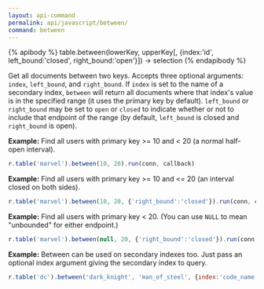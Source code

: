 ```yaml
---
layout: api-command 
permalink: api/javascript/between/
command: between
---
```


{% apibody %}
table.between(lowerKey, upperKey[, {index:'id', left_bound:'closed', right_bound:'open'}]) → selection
{% endapibody %}

Get all documents between two keys. Accepts three optional arguments: `index`,
`left_bound`, and `right_bound`. If `index` is set to the name of a secondary index,
`between` will return all documents where that index's value is in the specified range
(it uses the primary key by default). `left_bound` or `right_bound` may be set to `open`
or `closed` to indicate whether or not to include that endpoint of the range (by default,
`left_bound` is closed and `right_bound` is open).

__Example:__ Find all users with primary key >= 10 and < 20 (a normal half-open interval).

```js
r.table('marvel').between(10, 20).run(conn, callback)
```

__Example:__ Find all users with primary key >= 10 and <= 20 (an interval closed on both sides).

```js
r.table('marvel').between(10, 20, {'right_bound':'closed'}).run(conn, callback)
```


__Example:__ Find all users with primary key < 20. (You can use `NULL` to mean "unbounded" for either endpoint.)

```js
r.table('marvel').between(null, 20, {'right_bound':'closed'}).run(conn, callback)
```

__Example:__ Between can be used on secondary indexes too. Just pass an optional index argument giving the secondary index to query.

```js
r.table('dc').between('dark_knight', 'man_of_steel', {index:'code_name'}).run(conn, callback)
```

